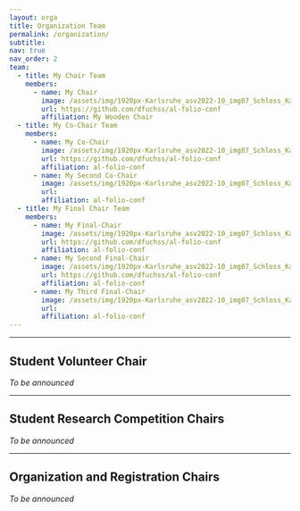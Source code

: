 ```yaml
---
layout: orga
title: Organization Team
permalink: /organization/
subtitle:
nav: true
nav_order: 2
team:
  - title: My Chair Team
    members:
      - name: My Chair
        image: /assets/img/1920px-Karlsruhe_asv2022-10_img07_Schloss_Karlsruhe.jpg
        url: https://github.com/dfuchss/al-folio-conf
        affiliation: My Wooden Chair
  - title: My Co-Chair Team
    members:
      - name: My Co-Chair
        image: /assets/img/1920px-Karlsruhe_asv2022-10_img07_Schloss_Karlsruhe.jpg
        url: https://github.com/dfuchss/al-folio-conf
        affiliation: al-folio-conf
      - name: My Second Co-Chair
        image: /assets/img/1920px-Karlsruhe_asv2022-10_img07_Schloss_Karlsruhe.jpg
        url:
        affiliation: al-folio-conf
  - title: My Final Chair Team
    members:
      - name: My Final-Chair
        image: /assets/img/1920px-Karlsruhe_asv2022-10_img07_Schloss_Karlsruhe.jpg
        url: https://github.com/dfuchss/al-folio-conf
        affiliation: al-folio-conf
      - name: My Second Final-Chair
        image: /assets/img/1920px-Karlsruhe_asv2022-10_img07_Schloss_Karlsruhe.jpg
        url: https://github.com/dfuchss/al-folio-conf
        affiliation: al-folio-conf
      - name: My Third Final-Chair
        image: /assets/img/1920px-Karlsruhe_asv2022-10_img07_Schloss_Karlsruhe.jpg
        url:
        affiliation: al-folio-conf
---
```


---

## Student Volunteer Chair

*To be announced*

---

## Student Research Competition Chairs

*To be announced*

---

## Organization and Registration Chairs

*To be announced*